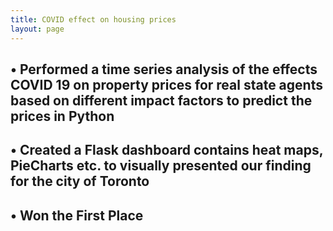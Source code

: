 ```yaml
---
title: COVID effect on housing prices
layout: page
---
```




## • Performed a time series analysis of the effects COVID 19 on property prices for real state agents based on different impact factors to predict the prices in Python


## • Created a Flask dashboard contains heat maps, PieCharts etc. to visually presented our finding for the city of Toronto


## • Won the First Place

